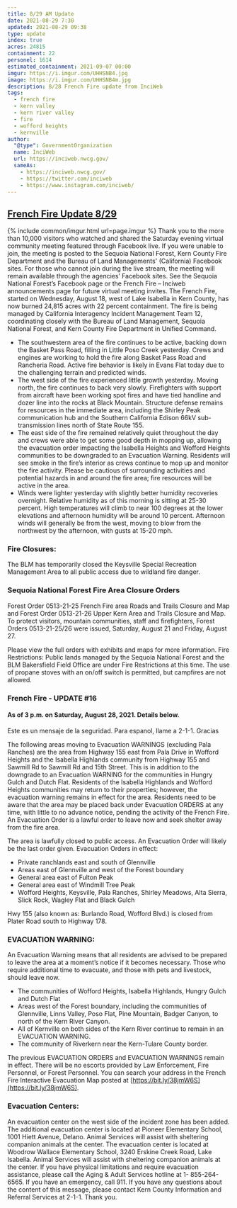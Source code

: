 ```yaml
---
title: 8/29 AM Update
date: 2021-08-29 7:30
updated: 2021-08-29 09:38
type: update
index: true
acres: 24815
containment: 22
personel: 1614
estimated_containment: 2021-09-07 00:00
imgur: https://i.imgur.com/UHHSNB4.jpg
image: https://i.imgur.com/UHHSNB4m.jpg
description: 8/28 French Fire update from InciWeb
tags:
  - french fire
  - kern valley
  - kern river valley
  - fire
  - wofford heights
  - kernville
author:
  "@type": GovernmentOrganization
  name: InciWeb
  url: https://inciweb.nwcg.gov/
  sameAs:
    - https://inciweb.nwcg.gov/
    - https://twitter.com/inciweb
    - https://www.instagram.com/inciweb/
---
```

## [French Fire Update 8/29](https://inciweb.nwcg.gov/incident/article/7813/65112/)

{% include common/imgur.html url=page.imgur %}
Thank you to the more than 10,000 visitors who watched and shared the Saturday evening virtual community meeting featured through Facebook live. If you were unable to join, the meeting is posted to the Sequoia National Forest, Kern County Fire Department and the Bureau of Land Managements' (California) Facebook sites. For those who cannot join during the live stream, the meeting will remain available through the agencies’ Facebook sites. See the Sequoia National Forest’s Facebook page or the French Fire – Inciweb announcements page for future virtual meeting invites.
The French Fire, started on Wednesday, August 18, west of Lake Isabella in Kern County, has now burned 24,815 acres with 22 percent containment. The fire is being managed by California Interagency Incident Management Team 12, coordinating closely with the Bureau of Land Management, Sequoia National Forest, and Kern County Fire Department in Unified Command.

- The southwestern area of the fire continues to be active, backing down the Basket Pass Road, filling in Little Poso Creek yesterday. Crews and engines are working to hold the fire along Basket Pass Road and Rancheria Road. Active fire behavior is likely in Evans Flat today due to the challenging terrain and predicted winds.
- The west side of the fire experienced little growth yesterday. Moving north, the fire continues to back very slowly. Firefighters with support from aircraft have been working spot fires and have tied handline and dozer line into the rocks at Black Mountain. Structure defense remains for resources in the immediate area, including the Shirley Peak communication hub and the Southern California Edison 66kV sub-transmission lines north of State Route 155.
- The east side of the fire remained relatively quiet throughout the day and crews were able to get some good depth in mopping up, allowing the evacuation order impacting the Isabella Heights and Wofford Heights communities to be downgraded to an Evacuation Warning. Residents will see smoke in the fire’s interior as crews continue to mop up and monitor the fire activity. Please be cautious of surrounding activities and potential hazards in and around the fire area; fire resources will be active in the area.
- Winds were lighter yesterday with slightly better humidity recoveries overnight. Relative humidity as of this morning is sitting at 25-30 percent. High temperatures will climb to near 100 degrees at the lower elevations and afternoon humidity will be around 10 percent. Afternoon winds will generally be from the west, moving to blow from the northwest by the afternoon, with gusts at 15-20 mph.

### Fire Closures:

The BLM has temporarily closed the Keysville Special Recreation Management Area to all public access due to wildland fire danger.

### Sequoia National Forest Fire Area Closure Orders
Forest Order 0513-21-25 French Fire area Roads and Trails Closure and Map and Forest Order 0513-21-26 Upper Kern Area and Trails Closure and Map. To protect visitors, mountain communities, staff and firefighters, Forest Orders 0513-21-25/26 were issued, Saturday, August 21 and Friday, August 27.

Please view the full orders with exhibits and maps for more information.
Fire Restrictions: Public lands managed by the Sequoia National Forest and the BLM Bakersfield Field Office are under Fire Restrictions at this time. The use of propane stoves with an on/off switch is permitted, but campfires are not allowed.

### French Fire - UPDATE #16
#### As of 3 p.m. on Saturday, August 28, 2021. Details below.

Este es un mensaje de la seguridad. Para espanol, llame a 2-1-1. Gracias

The following areas moving to Evacuation WARNINGS (excluding Pala Ranches) are the area from Highway 155 east from Pala Drive in Wofford Heights and the Isabella Highlands community from Highway 155 and Sawmill Rd to Sawmill Rd and 15th Street. This is in addition to the downgrade to an Evacuation WARNING for the communities in Hungry Gulch and Dutch Flat. Residents of the Isabella Highlands and Wofford Heights communities may return to their properties; however, the evacuation warning remains in effect for the area. Residents need to be aware that the area may be placed back under Evacuation ORDERS at any time, with little to no advance notice, pending the activity of the French Fire.
An Evacuation Order is a lawful order to leave now and seek shelter away from the fire area.

The area is lawfully closed to public access. An Evacuation Order will likely be the last order given. Evacuation Orders in effect:
- Private ranchlands east and south of Glennville
- Areas east of Glennville and west of the Forest boundary
- General area east of Fulton Peak
- General area east of Windmill Tree Peak
- Wofford Heights, Keysville, Pala Ranches, Shirley Meadows, Alta Sierra, Slick Rock, Wagley Flat and Black Gulch

Hwy 155 (also known as: Burlando Road, Wofford Blvd.) is closed from Plater Road south to Highway 178.

### EVACUATION WARNING:
An Evacuation Warning means that all residents are advised to be prepared to leave the area at a moment’s notice if it becomes necessary. Those who require additional time to evacuate, and those with pets and livestock, should leave now.
- The communities of Wofford Heights, Isabella Highlands, Hungry Gulch and Dutch Flat
- Areas west of the Forest boundary, including the communities of Glennville, Linns Valley, Poso Flat, Pine Mountain, Badger Canyon, to north of the Kern River Canyon.
- All of Kernville on both sides of the Kern River continue to remain in an EVACUATION WARNING.
- The community of Riverkern near the Kern-Tulare County border.

The previous EVACUATION ORDERS and EVACUATION WARNINGS remain in effect. There will be no escorts provided by Law Enforcement, Fire Personnel, or Forest Personnel. You can search your address in the French Fire Interactive Evacuation Map posted at [https://bit.ly/38jmW6S](https://bit.ly/38jmW6S).

### Evacuation Centers:
An evacuation center on the west side of the incident zone has been added. The additional evacuation center is located at Pioneer Elementary School, 1001 Hiett Avenue, Delano. Animal Services will assist with sheltering companion animals at the center. The evacuation center is located at Woodrow Wallace Elementary School, 3240 Erskine Creek Road, Lake Isabella. Animal Services will assist with sheltering companion animals at the center. If you have physical limitations and require evacuation assistance, please call the Aging & Adult Services hotline at 1- 855-264-6565. If you have an emergency, call 911. If you have any questions about the content of this message, please contact Kern County Information and Referral Services at 2-1-1. Thank you.
